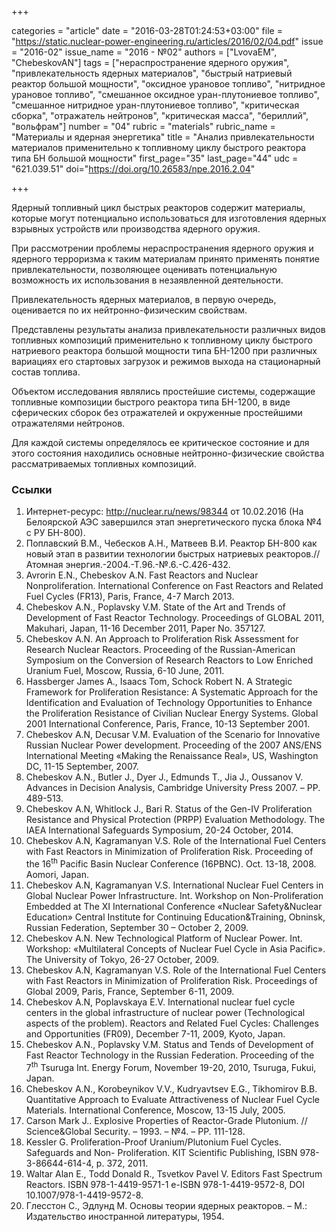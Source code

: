 +++

categories = "article"
date = "2016-03-28T01:24:53+03:00"
file = "https://static.nuclear-power-engineering.ru/articles/2016/02/04.pdf"
issue = "2016-02"
issue_name = "2016 - №02"
authors = ["LvovaEM", "ChebeskovAN"]
tags = ["нераспространение ядерного оружия", "привлекательность ядерных материалов", "быстрый натриевый реактор большой мощности", "оксидное урановое топливо", "нитридное урановое топливо", "смешанное оксидное уран-плутониевое топливо", "смешанное нитридное уран-плутониевое топливо", "критическая сборка", "отражатель нейтронов", "критическая масса", "бериллий", "вольфрам"]
number = "04"
rubric = "materials"
rubric_name = "Материалы и ядерная энергетика"
title = "Анализ привлекательности материалов применительно к топливному циклу быстрого реактора типа БН большой мощности"
first_page="35"
last_page="44"
udc = "621.039.51"
doi="https://doi.org/10.26583/npe.2016.2.04"

+++

Ядерный топливный цикл быстрых реакторов содержит материалы, которые могут потенциально использоваться для изготовления ядерных взрывных устройств или производства ядерного оружия. 

При рассмотрении проблемы нераспространения ядерного оружия и ядерного терроризма к таким материалам принято применять понятие привлекательности, позволяющее оценивать потенциальную возможность их использования в незаявленной деятельности. 

Привлекательность ядерных материалов, в первую очередь, оценивается по их нейтронно-физическим свойствам. 

Представлены результаты анализа привлекательности различных видов топливных композиций применительно к топливному циклу быстрого натриевого реактора большой мощности типа БН-1200 при различных вариациях его стартовых загрузок и режимов выхода на стационарный состав топлива. 

Объектом исследования являлись простейшие системы, содержащие топливные композиции быстрого реактора типа БН-1200, в виде сферических сборок без отражателей и окруженные простейшими отражателями нейтронов. 

Для каждой системы определялось ее критическое состояние и для этого состояния находились основные нейтронно-физические свойства рассматриваемых топливных композиций.

### Ссылки

1. Интернет-ресурс: http://nuclear.ru/news/98344 от 10.02.2016 (На Белоярской АЭС завершился этап энергетического пуска блока №4 с РУ БН-800).
2. Поплавский В.М., Чебесков А.Н., Матвеев В.И. Реактор БН-800 как новый этап в развитии технологии быстрых натриевых реакторов.//Атомная энергия.-2004.-Т.96.-№.6.-С.426-432.
3. Avrorin E.N., Chebeskov A.N. Fast Reactors and Nuclear Nonproliferation. International Conference on Fast Reactors and Related Fuel Cycles (FR13), Paris, France, 4-7 March 2013.
4. Chebeskov A.N., Poplavsky V.M. State of the Art and Trends of Development of Fast Reactor Technology. Proceedings of GLOBAL 2011, Makuhari, Japan, 11-16 December 2011, Paper No. 357127.
5. Chebeskov A.N. An Approach to Proliferation Risk Assessment for Research Nuclear Reactors. Proceeding of the Russian-American Symposium on the Conversion of Research Reactors to Low Enriched Uranium Fuel, Moscow, Russia, 6-10 June, 2011.
6. Hassberger James A., Isaacs Tom, Schock Robert N. A Strategic Framework for Proliferation Resistance: A Systematic Approach for the Identification and Evaluation of Technology Opportunities to Enhance the Proliferation Resistance of Civilian Nuclear Energy Systems. Global 2001 International Conference, Paris, France, 10-13 September 2001.
7. Chebeskov A.N, Decusar V.M. Evaluation of the Scenario for Innovative Russian Nuclear Power development. Proceeding of the 2007 ANS/ENS International Meeting «Making the Renaissance Real», US, Washington DC, 11-15 September, 2007.
8. Chebeskov A.N., Butler J., Dyer J., Edmunds T., Jia J., Oussanov V. Advances in Decision Analysis, Cambridge University Press 2007. – PP. 489-513.
9. Chebeskov A.N, Whitlock J., Bari R. Status of the Gen-IV Proliferation Resistance and Physical Protection (PRPP) Evaluation Methodology. The IAEA International Safeguards Symposium, 20-24 October, 2014.
10. Chebeskov A.N, Kagramanyan V.S. Role of the International Fuel Centers with Fast Reactors in Minimization of Proliferation Risk. Proceeding of the 16<sup>th</sup> Pacific Basin Nuclear Conference (16PBNC). Oct. 13-18, 2008. Aomori, Japan.
11. Chebeskov A.N, Kagramanyan V.S. International Nuclear Fuel Centers in Global Nuclear Power Infrastructure. Int. Workshop on Non-Proliferation Embedded at The XI International Conference «Nuclear Safety&Nuclear Education» Central Institute for Continuing Education&Training, Obninsk, Russian Federation, September 30 – October 2, 2009.
12. Chebeskov A.N. New Technological Platform of Nuclear Power. Int. Workshop: «Multilateral Concepts of Nuclear Fuel Cycle in Asia Pacific». The University of Tokyo, 26-27 October, 2009.
13. Chebeskov A.N, Kagramanyan V.S. Role of the International Fuel Centers with Fast Reactors in Minimization of Proliferation Risk. Proceedings of Global 2009, Paris, France, September 6-11, 2009.
14. Chebeskov A.N, Poplavskaya E.V. International nuclear fuel cycle centers in the global infrastructure of nuclear power (Technological aspects of the problem). Reactors and Related Fuel Cycles: Challenges and Opportunities (FR09), December 7-11, 2009, Kyoto, Japan.
15. Chebeskov A.N., Poplavsky V.M. Status and Tends of Development of Fast Reactor Technology in the Russian Federation. Proceeding of the 7<sup>th</sup> Tsuruga Int. Energy Forum, November 19-20, 2010, Tsuruga, Fukui, Japan.
16. Chebeskov A.N., Korobeynikov V.V., Kudryavtsev E.G., Tikhomirov B.B. Quantitative Approach to Evaluate Attractiveness of Nuclear Fuel Cycle Materials. International Conference, Moscow, 13-15 July, 2005.
17. Carson Mark J.. Explosive Properties of Reactor-Grade Plutonium. // Science&Global Security. – 1993. – №4. – PP. 111-128.
18. Kessler G. Proliferation-Proof Uranium/Plutonium Fuel Cycles. Safeguards and Non- Proliferation. KIT Scientific Publishing, ISBN 978-3-86644-614-4, p. 372, 2011.
19. Waltar Alan E., Todd Donald R., Tsvetkov Pavel V. Editors Fast Spectrum Reactors. ISBN 978-1-4419-9571-1 e-ISBN 978-1-4419-9572-8, DOI 10.1007/978-1-4419-9572-8.
20. Глесстон С., Эдлунд М. Основы теории ядерных реакторов. – М.: Издательство иностранной литературы, 1954.